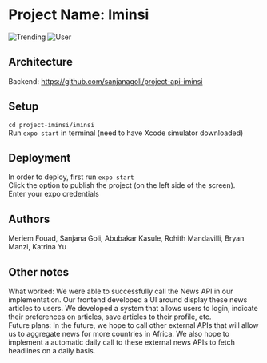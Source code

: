 # Project Name: Iminsi

![Trending](./trending-iminsi.gif)
![User](./user-flow%20(1).gif)

## Architecture

Backend: https://github.com/sanjanagoli/project-api-iminsi

## Setup

`cd project-iminsi/iminsi` <br />
Run `expo start` in terminal (need to have Xcode simulator downloaded) <br />

## Deployment

In order to deploy, first run `expo start` <br />
Click the option to publish the project (on the left side of the screen). <br />
Enter your expo credentials <br />

## Authors

Meriem Fouad, Sanjana Goli, Abubakar Kasule, Rohith Mandavilli, Bryan Manzi, Katrina Yu <br />

## Other notes
What worked: We were able to successfully call the News API in our implementation. Our frontend developed a UI around display these news articles to users. We developed a system that allows users to login, indicate their preferences on articles, save articles to their profile, etc.
<br />
Future plans: In the future, we hope to call other external APIs that will allow us to aggregate news for more countries in Africa. We also hope to implement a automatic daily call to these external news APIs to fetch headlines on a daily basis. 

